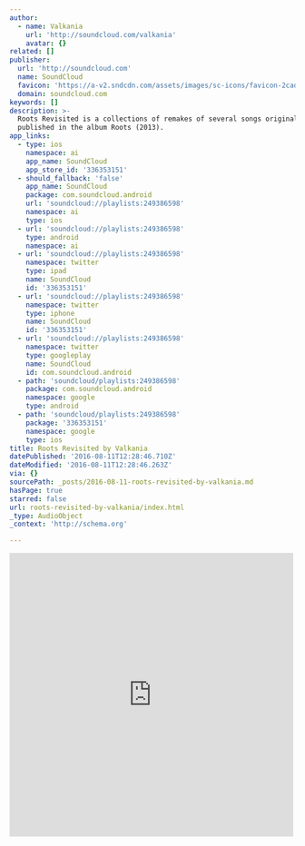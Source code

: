 ```yaml
---
author:
  - name: Valkania
    url: 'http://soundcloud.com/valkania'
    avatar: {}
related: []
publisher:
  url: 'http://soundcloud.com'
  name: SoundCloud
  favicon: 'https://a-v2.sndcdn.com/assets/images/sc-icons/favicon-2cadd14b.ico'
  domain: soundcloud.com
keywords: []
description: >-
  Roots Revisited is a collections of remakes of several songs originally
  published in the album Roots (2013).
app_links:
  - type: ios
    namespace: ai
    app_name: SoundCloud
    app_store_id: '336353151'
  - should_fallback: 'false'
    app_name: SoundCloud
    package: com.soundcloud.android
    url: 'soundcloud://playlists:249386598'
    namespace: ai
    type: ios
  - url: 'soundcloud://playlists:249386598'
    type: android
    namespace: ai
  - url: 'soundcloud://playlists:249386598'
    namespace: twitter
    type: ipad
    name: SoundCloud
    id: '336353151'
  - url: 'soundcloud://playlists:249386598'
    namespace: twitter
    type: iphone
    name: SoundCloud
    id: '336353151'
  - url: 'soundcloud://playlists:249386598'
    namespace: twitter
    type: googleplay
    name: SoundCloud
    id: com.soundcloud.android
  - path: 'soundcloud/playlists:249386598'
    package: com.soundcloud.android
    namespace: google
    type: android
  - path: 'soundcloud/playlists:249386598'
    package: '336353151'
    namespace: google
    type: ios
title: Roots Revisited by Valkania
datePublished: '2016-08-11T12:28:46.710Z'
dateModified: '2016-08-11T12:28:46.263Z'
via: {}
sourcePath: _posts/2016-08-11-roots-revisited-by-valkania.md
hasPage: true
starred: false
url: roots-revisited-by-valkania/index.html
_type: AudioObject
_context: 'http://schema.org'

---
```

<iframe src="https://cdn.embedly.com/widgets/media.html?src=https%3A%2F%2Fw.soundcloud.com%2Fplayer%2F%3Fvisual%3Dtrue%26url%3Dhttp%253A%252F%252Fapi.soundcloud.com%252Fplaylists%252F249386598%26show_artwork%3Dtrue&amp;url=https%3A%2F%2Fsoundcloud.com%2Fvalkania%2Fsets%2Froots-revisited&amp;image=http%3A%2F%2Fi1.sndcdn.com%2Fartworks-000175875552-5w3boc-t500x500.jpg&amp;key=b7d04c9b404c499eba89ee7072e1c4f7&amp;type=text%2Fhtml&amp;schema=soundcloud" width="500" height="500" scrolling="no" frameborder="0" allowfullscreen="" style=""></iframe>